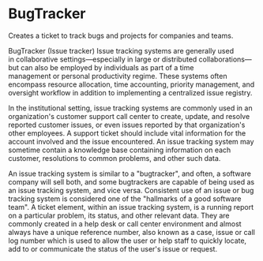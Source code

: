 # BugTracker
Creates a ticket to track bugs and projects for companies and teams.

BugTracker (Issue tracker)
Issue tracking systems are generally used in collaborative settings—especially in large or distributed collaborations—but can also be employed by individuals as part of a time management or personal productivity regime. These systems often encompass resource allocation, time accounting, priority management, and oversight workflow in addition to implementing a centralized issue registry. 

In the institutional setting, issue tracking systems are commonly used in an organization's customer support call center to create, update, and resolve reported customer issues, or even issues reported by that organization's other employees. A support ticket should include vital information for the account involved and the issue encountered. An issue tracking system may sometime contain a knowledge base containing information on each customer, resolutions to common problems, and other such data. 

An issue tracking system is similar to a "bugtracker", and often, a software company will sell both, and some bugtrackers are capable of being used as an issue tracking system, and vice versa. Consistent use of an issue or bug tracking system is considered one of the "hallmarks of a good software team".  A ticket element, within an issue tracking system, is a running report on a particular problem, its status, and other relevant data. They are commonly created in a help desk or call center environment and almost always have a unique reference number, also known as a case, issue or call log number which is used to allow the user or help staff to quickly locate, add to or communicate the status of the user's issue or request.
